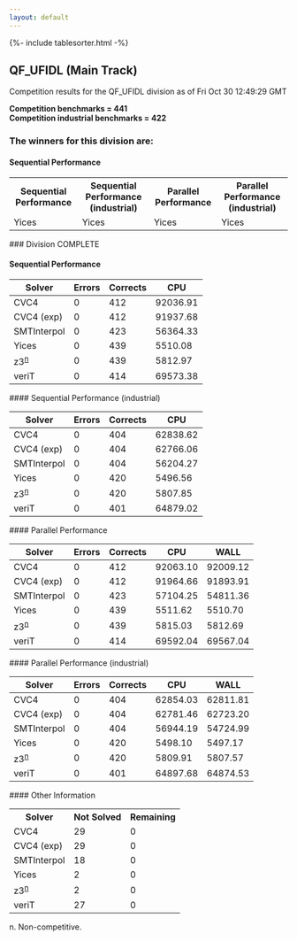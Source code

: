 ```yaml
---
layout: default
---
```

{%- include tablesorter.html -%}

##  QF_UFIDL (Main Track)

Competition results for the QF_UFIDL division as of Fri Oct 30 12:49:29 GMT

**Competition benchmarks = 441** 
**<br/>Competition industrial benchmarks = 422** 

### The winners for this division are: 
#### Sequential Performance
<table>
<tr>
<th class="center">Sequential Performance</th>
<th class="center">Sequential Performance (industrial)</th>
<th class="center">Parallel Performance</th>
<th class="center">Parallel Performance (industrial)</th>
</tr>
<tr class="center">
<td>Yices</td>
<td>Yices</td>
<td>Yices</td>
<td>Yices</td>
</tr>
</table>
### Division COMPLETE
 




#### Sequential Performance
<table id="sequential" class="result sorted">
<thead>
<tr>
<th class="center">Solver</th><th class="center">Errors</th>
<th class="center">Corrects</th>
<th class="center">CPU</th>
</tr>
</thead>
<tr>
<td>CVC4</td>
<td class="right">0</td>
<td class="right">412</td>
<td class="right">92036.91</td>
</tr>
<tr>
<td>CVC4 (exp)</td>
<td class="right">0</td>
<td class="right">412</td>
<td class="right">91937.68</td>
</tr>
<tr>
<td>SMTInterpol</td>
<td class="right">0</td>
<td class="right">423</td>
<td class="right">56364.33</td>
</tr>
<tr>
<td>Yices</td>
<td class="right">0</td>
<td class="right">439</td>
<td class="right">5510.08</td>
</tr>
<tr>
<td><span class="non-competing-grey">z3<sup><a href="#fn">n</a></sup></span></td>
<td class="right">0</td>
<td class="right">439</td>
<td class="right">5812.97</td>
</tr>
<tr>
<td>veriT</td>
<td class="right">0</td>
<td class="right">414</td>
<td class="right">69573.38</td>
</tr>
</table>
#### Sequential Performance (industrial)
<table id="sequentiali" class="result sorted">
<thead>
<tr>
<th class="center">Solver</th><th class="center">Errors</th>
<th class="center">Corrects</th>
<th class="center">CPU</th>
</tr>
</thead>
<tr>
<td>CVC4</td>
<td class="right">0</td>
<td class="right">404</td>
<td class="right">62838.62</td>
</tr>
<tr>
<td>CVC4 (exp)</td>
<td class="right">0</td>
<td class="right">404</td>
<td class="right">62766.06</td>
</tr>
<tr>
<td>SMTInterpol</td>
<td class="right">0</td>
<td class="right">404</td>
<td class="right">56204.27</td>
</tr>
<tr>
<td>Yices</td>
<td class="right">0</td>
<td class="right">420</td>
<td class="right">5496.56</td>
</tr>
<tr>
<td><span class="non-competing-grey">z3<sup><a href="#fn">n</a></sup></span></td>
<td class="right">0</td>
<td class="right">420</td>
<td class="right">5807.85</td>
</tr>
<tr>
<td>veriT</td>
<td class="right">0</td>
<td class="right">401</td>
<td class="right">64879.02</td>
</tr>
</table>
#### Parallel Performance
<table id="parallel" class="result sorted">
<thead>
<tr>
<th class="center">Solver</th><th class="center">Errors</th>
<th class="center">Corrects</th>
<th class="center">CPU</th>
<th class="center">WALL</th>
</tr>
</thead>
<tr>
<td>CVC4</td>
<td class="right">0</td>
<td class="right">412</td>
<td class="right">92063.10</td>
<td class="right">92009.12</td>
</tr>
<tr>
<td>CVC4 (exp)</td>
<td class="right">0</td>
<td class="right">412</td>
<td class="right">91964.66</td>
<td class="right">91893.91</td>
</tr>
<tr>
<td>SMTInterpol</td>
<td class="right">0</td>
<td class="right">423</td>
<td class="right">57104.25</td>
<td class="right">54811.36</td>
</tr>
<tr>
<td>Yices</td>
<td class="right">0</td>
<td class="right">439</td>
<td class="right">5511.62</td>
<td class="right">5510.70</td>
</tr>
<tr>
<td><span class="non-competing-grey">z3<sup><a href="#fn">n</a></sup></span></td>
<td class="right">0</td>
<td class="right">439</td>
<td class="right">5815.03</td>
<td class="right">5812.69</td>
</tr>
<tr>
<td>veriT</td>
<td class="right">0</td>
<td class="right">414</td>
<td class="right">69592.04</td>
<td class="right">69567.04</td>
</tr>

</table>
#### Parallel Performance (industrial)
<table id="paralleli" class="result sorted">
<thead>
<tr>
<th class="center">Solver</th><th class="center">Errors</th>
<th class="center">Corrects</th>
<th class="center">CPU</th>
<th class="center">WALL</th>
</tr>
</thead>
<tr>
<td>CVC4</td>
<td class="right">0</td>
<td class="right">404</td>
<td class="right">62854.03</td>
<td class="right">62811.81</td>
</tr>
<tr>
<td>CVC4 (exp)</td>
<td class="right">0</td>
<td class="right">404</td>
<td class="right">62781.46</td>
<td class="right">62723.20</td>
</tr>
<tr>
<td>SMTInterpol</td>
<td class="right">0</td>
<td class="right">404</td>
<td class="right">56944.19</td>
<td class="right">54724.99</td>
</tr>
<tr>
<td>Yices</td>
<td class="right">0</td>
<td class="right">420</td>
<td class="right">5498.10</td>
<td class="right">5497.17</td>
</tr>
<tr>
<td><span class="non-competing-grey">z3<sup><a href="#fn">n</a></sup></span></td>
<td class="right">0</td>
<td class="right">420</td>
<td class="right">5809.91</td>
<td class="right">5807.57</td>
</tr>
<tr>
<td>veriT</td>
<td class="right">0</td>
<td class="right">401</td>
<td class="right">64897.68</td>
<td class="right">64874.53</td>
</tr>

</table>
#### Other Information
<table>
<tr>
<th class="center">Solver</th>
<th class="center">Not Solved</th>
<th class="center">Remaining</th>
</tr>
<tr>
<td>CVC4</td>
<td class="right">29</td>
<td class="right">0</td>
</tr>
<tr>
<td>CVC4 (exp)</td>
<td class="right">29</td>
<td class="right">0</td>
</tr>
<tr>
<td>SMTInterpol</td>
<td class="right">18</td>
<td class="right">0</td>
</tr>
<tr>
<td>Yices</td>
<td class="right">2</td>
<td class="right">0</td>
</tr>
<tr>
<td><span class="non-competing-grey">z3<sup><a href="#fn">n</a></sup></span></td>
<td class="right">2</td>
<td class="right">0</td>
</tr>
<tr>
<td>veriT</td>
<td class="right">27</td>
<td class="right">0</td>
</tr>
</table>

<span id="fn"> n. Non-competitive.</span>
